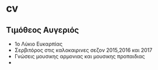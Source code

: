 # cv
## Τιμόθεος Αυγεριός
- 1ο Λύκιο Ευκαρπίας
- Σερβιτόρος στις καλοκαιρινες σεζον 2015,2016 και 2017 
- Γνώσεις μουσικης αρμονιας και μουσικης προπαιδιας
- 
